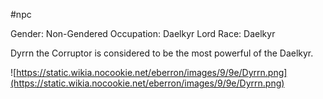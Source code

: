 #npc 

Gender: Non-Gendered
Occupation: Daelkyr Lord
Race: Daelkyr

Dyrrn the Corruptor is considered to be the most powerful of the Daelkyr.

![https://static.wikia.nocookie.net/eberron/images/9/9e/Dyrrn.png](https://static.wikia.nocookie.net/eberron/images/9/9e/Dyrrn.png)